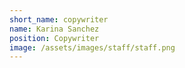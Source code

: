 ```yaml
---
short_name: copywriter
name: Karina Sanchez
position: Copywriter
image: /assets/images/staff/staff.png 
---
```

